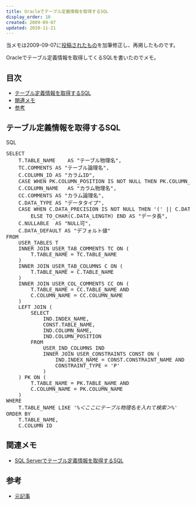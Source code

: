 ```yaml
---
title: Oracleでテーブル定義情報を取得するSQL
display_order: 10
created: 2009-09-07
updated: 2020-11-21
---
```

当メモは2009-09-07に[投稿されたもの](https://npnl.hatenablog.jp/entry/20090907/1252296298)を加筆修正し、再掲したものです。

Oracleでテーブル定義情報を取得してくるSQLを書いたのでメモ。

## <a name="index">目次</a>

- [テーブル定義情報を取得するSQL](#sql)
- [関連メモ](#related)
- [参考](#reference)

## <a name="sql">テーブル定義情報を取得するSQL</a>

<div class="code-box">
<div class="title">SQL</div>
<pre>
SELECT
    T.TABLE_NAME    AS "テーブル物理名",
    TC.COMMENTS AS "テーブル論理名",
    C.COLUMN_ID AS "カラムID",
    CASE WHEN PK.COLUMN_POSITION IS NOT NULL THEN PK.COLUMN_POSITION ELSE NULL END AS "PK",
    C.COLUMN_NAME   AS "カラム物理名",
    CC.COMMENTS AS "カラム論理名",
    C.DATA_TYPE AS "データタイプ",
    CASE WHEN C.DATA_PRECISION IS NOT NULL THEN '(' || C.DATA_PRECISION || '.' || C.DATA_SCALE || ')'
        ELSE TO_CHAR(C.DATA_LENGTH) END AS "データ長",
    C.NULLABLE  AS "NULL可",
    C.DATA_DEFAULT AS "デフォルト値"
FROM
    USER_TABLES T
    INNER JOIN USER_TAB_COMMENTS TC ON (
        T.TABLE_NAME = TC.TABLE_NAME
    )
    INNER JOIN USER_TAB_COLUMNS C ON (
        T.TABLE_NAME = C.TABLE_NAME
    )
    INNER JOIN USER_COL_COMMENTS CC ON (
        T.TABLE_NAME = CC.TABLE_NAME AND
        C.COLUMN_NAME = CC.COLUMN_NAME
    )
    LEFT JOIN (
        SELECT
            IND.INDEX_NAME,
            CONST.TABLE_NAME,
            IND.COLUMN_NAME,
            IND.COLUMN_POSITION
        FROM
            USER_IND_COLUMNS IND
            INNER JOIN USER_CONSTRAINTS CONST ON (
                IND.INDEX_NAME = CONST.CONSTRAINT_NAME AND
                CONSTRAINT_TYPE = 'P'
            )
    ) PK ON (
        T.TABLE_NAME = PK.TABLE_NAME AND
        C.COLUMN_NAME = PK.COLUMN_NAME
    )
WHERE
    T.TABLE_NAME LIKE '%<em>＜ここにテーブル物理名を入れて検索＞</em>%'
ORDER BY
    T.TABLE_NAME,
    C.COLUMN_ID
</pre>
</div>

## <a name="related">関連メモ</a>

- [SQL Serverでテーブル定義情報を取得するSQL](/it/sqlserver/sql_to_get_table_definition_information.html)

## <a name="reference">参考</a>

- [元記事](https://npnl.hatenablog.jp/entry/20090907/1252296298)
